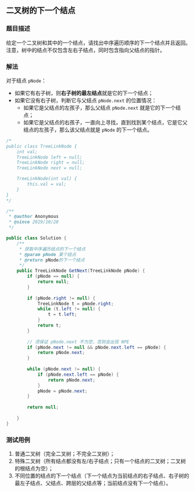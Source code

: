 ## 二叉树的下一个结点

### 题目描述
给定一个二叉树和其中的一个结点，请找出中序遍历顺序的下一个结点并且返回。注意，树中的结点不仅包含左右子结点，同时包含指向父结点的指针。


### 解法
对于结点 `pNode`：
- 如果它有右子树，则**右子树的最左结点**就是它的下一个结点；
- 如果它没有右子树，判断它与父结点 `pNode.next` 的位置情况：
    - 如果它是父结点的左孩子，那么父结点 `pNode.next` 就是它的下一个结点；
    - 如果它是父结点的右孩子，一直向上寻找，直到找到某个结点，它是它父结点的左孩子，那么该父结点就是 `pNode` 的下一个结点。

```java
/*
public class TreeLinkNode {
    int val;
    TreeLinkNode left = null;
    TreeLinkNode right = null;
    TreeLinkNode next = null;

    TreeLinkNode(int val) {
        this.val = val;
    }
}
*/

/**
 * @author Anonymous
 * @since 2019/10/28
 */

public class Solution {
    /**
     * 获取中序遍历结点的下一个结点
     * @param pNode 某个结点
     * @return pNode的下一个结点
     */
    public TreeLinkNode GetNext(TreeLinkNode pNode) {
        if (pNode == null) {
            return null;
        }
        
        if (pNode.right != null) {
            TreeLinkNode t = pNode.right;
            while (t.left != null) {
                t = t.left;
            }
            return t;
        }
        
        // 须保证 pNode.next 不为空，否则会出现 NPE
        if (pNode.next != null && pNode.next.left == pNode) {
            return pNode.next;
        }
        
        while (pNode.next != null) {
            if (pNode.next.left == pNode) {
                return pNode.next;
            }
            pNode = pNode.next;
        }
        
        return null;
        
    }
}
```


### 测试用例
1. 普通二叉树（完全二叉树；不完全二叉树）；
2. 特殊二叉树（所有结点都没有左/右子结点；只有一个结点的二叉树；二叉树的根结点为空）；
3. 不同位置的结点的下一个结点（下一个结点为当前结点的右子结点、右子树的最左子结点、父结点、跨层的父结点等；当前结点没有下一个结点）。